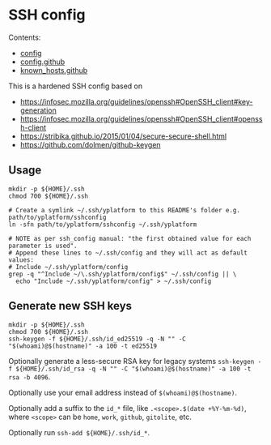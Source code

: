 # SSH config

Contents:

* [config](./config)
* [config.github](./config.github)
* [known_hosts.github](./known_hosts.github)

This is a hardened SSH config based on

* https://infosec.mozilla.org/guidelines/openssh#OpenSSH_client#key-generation
* https://infosec.mozilla.org/guidelines/openssh#OpenSSH_client#openssh-client
* https://stribika.github.io/2015/01/04/secure-secure-shell.html
* https://github.com/dolmen/github-keygen

## Usage

```shell
mkdir -p ${HOME}/.ssh
chmod 700 ${HOME}/.ssh

# Create a symlink ~/.ssh/yplatform to this README's folder e.g. path/to/yplatform/sshconfig
ln -sfn path/to/yplatform/sshconfig ~/.ssh/yplatform

# NOTE as per ssh_config manual: "the first obtained value for each parameter is used".
# Append these lines to ~/.ssh/config and they will act as default values:
# Include ~/.ssh/yplatform/config
grep -q "^Include ~/\.ssh/yplatform/config$" ~/.ssh/config || \
  echo "Include ~/.ssh/yplatform/config" > ~/.ssh/config
```

## Generate new SSH keys

```shell
mkdir -p ${HOME}/.ssh
chmod 700 ${HOME}/.ssh
ssh-keygen -f ${HOME}/.ssh/id_ed25519 -q -N "" -C "$(whoami)@$(hostname)" -a 100 -t ed25519
```

Optionally generate a less-secure RSA key for legacy systems
`ssh-keygen -f ${HOME}/.ssh/id_rsa -q -N "" -C "$(whoami)@$(hostname)" -a 100 -t rsa -b 4096`.

Optionally use your email address instead of `$(whoami)@$(hostname)`.

Optionally add a suffix to the `id_*` file, like `.<scope>.$(date +%Y-%m-%d)`,
where `<scope>` can be `home`, `work`, `github`, `gitolite`, etc.

Optionally run `ssh-add ${HOME}/.ssh/id_*`.
